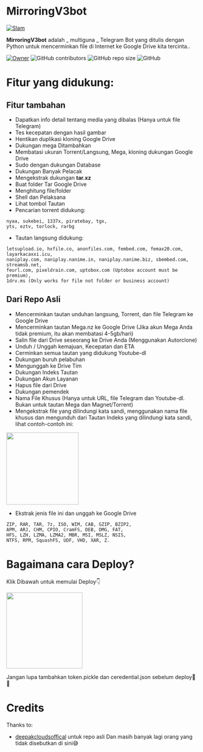 # MirroringV3bot
[![Slam](https://telegra.ph/file/e365f2037343745578a2c.jpg)](https://t.me/OdierBambi)


**MirroringV3bot** adalah _ multiguna _ Telegram Bot yang ditulis dengan Python untuk mencerminkan file di Internet ke Google Drive kita tercinta..


[![Owner](https://img.shields.io/badge/mirroirngV3bot%20-👻MyTelegram%20-blue)](https://t.me/OdierBambi)
![GitHub contributors](https://img.shields.io/github/contributors/RidhoNGPX/mirroringV3bot?style=flat)
![GitHub repo size](https://img.shields.io/github/repo-size/RidhoNGPX/mirroringV3bot?color=red)
![GitHub](https://img.shields.io/github/license/RidhoNGPX/mirroringV3bot)

# Fitur yang didukung:
 ## Fitur tambahan
 - Dapatkan info detail tentang media yang dibalas (Hanya untuk file Telegram)
 - Tes kecepatan dengan hasil gambar
 - Hentikan duplikasi kloning Google Drive
 - Dukungan mega Ditambahkan
 - Membatasi ukuran Torrent/Langsung, Mega, kloning dukungan Google Drive
 - Sudo dengan dukungan Database
 - Dukungan Banyak Pelacak
 - Mengekstrak dukungan **tar.xz**
 - Buat folder Tar Google Drive
 - Menghitung file/folder
 - Shell dan Pelaksana
 - Lihat tombol Tautan
 - Pencarian torrent didukung:
 ```
nyaa, sukebei, 1337x, piratebay, tgx,
yts, eztv, torlock, rarbg
```
- Tautan langsung didukung:
 ```
 letsupload.io, hxfile.co, anonfiles.com, fembed.com, femax20.com, layarkacaxxi.icu,
naniplay.com, naniplay.nanime.in, naniplay.nanime.biz, sbembed.com, streamsb.net,
feurl.com, pixeldrain.com, uptobox.com (Uptobox account must be premium),
1drv.ms (Only works for file not folder or business account)
```
## Dari Repo Asli
 - Mencerminkan tautan unduhan langsung, Torrent, dan file Telegram ke Google Drive
 - Mencerminkan tautan Mega.nz ke Google Drive (Jika akun Mega Anda tidak premium, itu akan membatasi 4-5gb/hari)
 - Salin file dari Drive seseorang ke Drive Anda (Menggunakan Autorclone)
 - Unduh / Unggah kemajuan, Kecepatan dan ETA
 - Cerminkan semua tautan yang didukung Youtube-dl
 - Dukungan buruh pelabuhan
 - Mengunggah ke Drive Tim
 - Dukungan Indeks Tautan
 - Dukungan Akun Layanan
 - Hapus file dari Drive
 - Dukungan pemendek
 - Nama File Khusus (Hanya untuk URL, file Telegram dan Youtube-dl. Bukan untuk tautan Mega dan Magnet/Torrent)
 - Mengekstrak file yang dilindungi kata sandi, menggunakan nama file khusus dan mengunduh dari Tautan Indeks yang dilindungi kata sandi, lihat contoh-contoh ini:
 <p><a href="https://telegra.ph/Magneto-Python-Aria---Custom-Filename-Examples-01-20"> <img src="https://img.shields.io/badge/see%20on%20telegraph-grey?style=for-the-badge" width="190""/></a></p>

- Ekstrak jenis file ini dan unggah ke Google Drive
 ```
 ZIP, RAR, TAR, 7z, ISO, WIM, CAB, GZIP, BZIP2, 
APM, ARJ, CHM, CPIO, CramFS, DEB, DMG, FAT, 
HFS, LZH, LZMA, LZMA2, MBR, MSI, MSLZ, NSIS, 
NTFS, RPM, SquashFS, UDF, VHD, XAR, Z.
```
# Bagaimana cara Deploy?
Klik Dibawah untuk memulai Deploy👇
<p><a href="https://heroku.com/deploy"> <img src="https://img.shields.io/badge/Deploy%20To%20Heroku-blueviolet?style=for-the-badge&logo=heroku" width="200""/></a></p>
Jangan lupa tambahkan token.pickle dan ceredential.json sebelum deploy👻😅

# Credits

Thanks to:
- [deepakcloudsoffical](https://github.com/deepakcloudsoffical) untuk repo asli
Dan masih banyak lagi orang yang tidak disebutkan di sini😅
